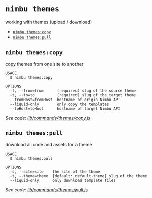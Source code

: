 `nimbu themes`
==============

working with themes (upload / download)

* [`nimbu themes:copy`](#nimbu-themescopy)
* [`nimbu themes:pull`](#nimbu-themespull)

## `nimbu themes:copy`

copy themes from one site to another

```
USAGE
  $ nimbu themes:copy

OPTIONS
  -f, --from=from      (required) slug of the source theme
  -t, --to=to          (required) slug of the target theme
  --fromHost=fromHost  hostname of origin Nimbu API
  --liquid-only        only copy the templates
  --toHost=toHost      hostname of target Nimbu API
```

_See code: [lib/commands/themes/copy.js](https://github.com/zenjoy/nimbu-toolbelt/blob/v5.0.0-alpha.5/lib/commands/themes/copy.js)_

## `nimbu themes:pull`

download all code and assets for a theme

```
USAGE
  $ nimbu themes:pull

OPTIONS
  -s, --site=site    the site of the theme
  -t, --theme=theme  [default: default-theme] slug of the theme
  --liquid-only      only download template files
```

_See code: [lib/commands/themes/pull.js](https://github.com/zenjoy/nimbu-toolbelt/blob/v5.0.0-alpha.5/lib/commands/themes/pull.js)_
